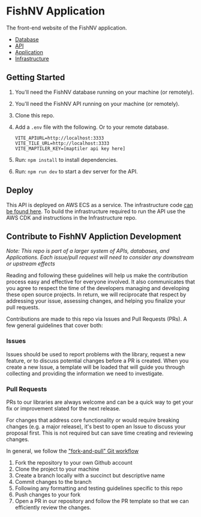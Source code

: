 # FishNV Application

The front-end website of the FishNV application. 

* [Database](https://github.com/WildlifeNV/fishnv-database)
* [API](https://github.com/WildlifeNV/fishnv-api)
* [Application](#)
* [Infrastructure](https://github.com/WildlifeNV/apis-infrastructure)

## Getting Started 

1. You'll need the FishNV database running on your machine (or remotely).
1. You'll need the FishNV API running on your machine (or remotely).
2. Clone this repo.
3. Add a `.env` file with the following. Or to your remote database.

    ```
    VITE_APIURL=http://localhost:3333
    VITE_TILE_URL=http://localhost:3333
    VITE_MAPTILER_KEY=[maptiler api key here]
    ```

4. Run: `npm install` to install dependencies.
5. Run: `npm run dev` to start a dev server for the API.

## Deploy

This API is deployed on AWS ECS as a service. The infrastructure code [can be found here](https://github.com/WildlifeNV/apis-infrastructure). To build the infrastructure required to run the API use the AWS CDK and instructions in the Infrastructure repo.

## Contribute to FishNV Appliction Development

*Note: This repo is part of a larger system of APIs, databases, and Applications. Each issue/pull request will need to consider any downstream or upstream effects*

Reading and following these guidelines will help us make the contribution process easy and effective for everyone involved. It also communicates that you agree to respect the time of the developers managing and developing these open source projects. In return, we will reciprocate that respect by addressing your issue, assessing changes, and helping you finalize your pull requests.

Contributions are made to this repo via Issues and Pull Requests (PRs). A few general guidelines that cover both:

### Issues

Issues should be used to report problems with the library, request a new feature, or to discuss potential changes before a PR is created. When you create a new Issue, a template will be loaded that will guide you through collecting and providing the information we need to investigate.

### Pull Requests

PRs to our libraries are always welcome and can be a quick way to get your fix or improvement slated for the next release.

For changes that address core functionality or would require breaking changes (e.g. a major release), it's best to open an Issue to discuss your proposal first. This is not required but can save time creating and reviewing changes.

In general, we follow the ["fork-and-pull" Git workflow](https://github.com/susam/gitpr)

1. Fork the repository to your own Github account
2. Clone the project to your machine
3. Create a branch locally with a succinct but descriptive name
4. Commit changes to the branch
5. Following any formatting and testing guidelines specific to this repo
6. Push changes to your fork
7. Open a PR in our repository and follow the PR template so that we can efficiently review the changes.